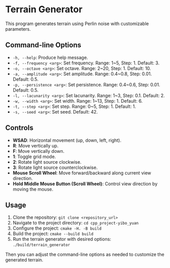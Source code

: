# Terrain Generator

This program generates terrain using Perlin noise with customizable parameters.

## Command-line Options

- `-h, --help`: Produce help message.
- `-f, --frequency <arg>`: Set frequency. Range: 1~5, Step: 1. Default: 3.
- `-o, --octave <arg>`: Set octave. Range: 2~20, Step: 1. Default: 10.
- `-a, --amplitude <arg>`: Set amplitude. Range: 0.4~0.8, Step: 0.01. Default: 0.5.
- `-p, --persistence <arg>`: Set persistence. Range: 0.4~0.6, Step: 0.01. Default: 0.5.
- `-l, --lacunarity <arg>`: Set lacunarity. Range: 1~3, Step: 0.1. Default: 2.
- `-w, --width <arg>`: Set width. Range: 1~13, Step: 1. Default: 6.
- `-t, --step <arg>`: Set step. Range: 0~5, Step: 1. Default: 1.
- `-s, --seed <arg>`: Set seed. Default: 42.

## Controls

- **WSAD**: Horizontal movement (up, down, left, right).
- **R**: Move vertically up.
- **F**: Move vertically down.
- **1**: Toggle grid mode.
- **2**: Rotate light source clockwise.
- **3**: Rotate light source counterclockwise.
- **Mouse Scroll Wheel**: Move forward/backward along current view direction.
- **Hold Middle Mouse Button (Scroll Wheel)**: Control view direction by moving the mouse.

## Usage

1. Clone the repository: `git clone <repository_url>`
2. Navigate to the project directory: `cd cpp_project-yibo_yuan`
3. Configure the project: `cmake -H. -B build`
4. Build the project: `cmake --build build`
5. Run the terrain generator with desired options: `./build/terrain_generator`

Then you can adjust the command-line options as needed to customize the generated terrain.


